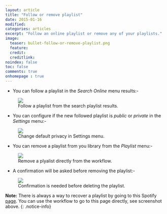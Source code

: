 ```yaml
---
layout: article
title: "Follow or remove playlist"
date: 2015-01-16
modified:
categories: articles
excerpt: "Follow an online playlist or remove any of your playlists."
image:
  teaser: bullet-follow-or-remove-playlist.png
  feature:
  credit:
  creditlink:
noindex: false
toc: false
comments: true
onhomepage : true
---
```


* You can follow a playlist in the *Search Online* menu results:-

<figure>
	<img src="{{ site.url }}/images/follow-or-remove-playlist1.jpg">
	<figcaption>Follow a playlist from the search playlist results.</figcaption>
</figure>


* You can configure if the new followed playlist is _public_ or _private_ in the *Settings* menu:-

<figure>
    <img src="{{ site.url }}/images/follow-or-remove-playlist2.jpg">
    <figcaption>Change default privacy in Settings menu.</figcaption>
</figure>

* You can remove a playlist from you library from the *Playlist* menu:-

<figure>
    <img src="{{ site.url }}/images/follow-or-remove-playlist3.jpg">
    <figcaption>Remove a plyalist directly from the workflow.</figcaption>
</figure>

* A confirmation will be asked before removing the playlist:-

<figure>
    <img src="{{ site.url }}/images/follow-or-remove-playlist4.jpg">
    <figcaption>Confirmation is needed before deleting the playlist.</figcaption>
</figure>

**Note:** There is always a way to recover a playlist by going to this Spotify [page](https://www.spotify.com/us/account/recover-playlists). You can use the workflow to go to this page directly, see screenshot above.
{: .notice-info}